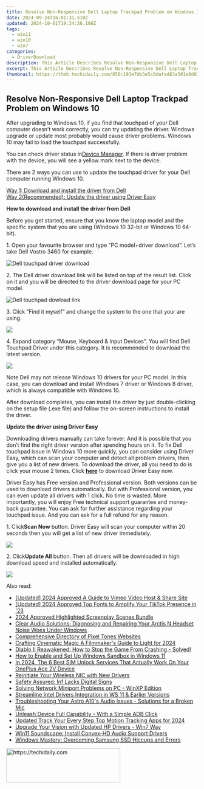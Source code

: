 ```yaml
---
title: Resolve Non-Responsive Dell Laptop Trackpad Problem on Windows 10
date: 2024-09-24T16:01:31.510Z
updated: 2024-10-01T19:34:26.106Z
tags:
  - win11
  - win10
  - win7
categories:
  - DriverDownload
description: This Article Describes Resolve Non-Responsive Dell Laptop Trackpad Problem on Windows 10
excerpt: This Article Describes Resolve Non-Responsive Dell Laptop Trackpad Problem on Windows 10
thumbnail: https://thmb.techidaily.com/850c193e7db5e5c0dafad83a501e0d012a7f8ab4be61e59f0459fea3e866d702.png
---
```


## Resolve Non-Responsive Dell Laptop Trackpad Problem on Windows 10

After upgrading to Windows 10, if you find that touchpad of your Dell computer doesn’t work correctly, you can try updating the driver. Windows upgrade or update most probably would cause driver problems. Windows 10 may fail to load the touchpad successfully.  
  
You can check driver status in[Device Manager](https://tools.techidaily.com/drivereasy/download/). If there is driver problem with the device, you will see a yellow mark next to the device.  
  
There are 2 ways you can use to update the touchpad driver for your Dell computer running Windows 10\.   
  
[Way 1: Download and install the driver from Dell](https://tools.techidaily.com/drivereasy/download/)   
[Way 2(Recommended): Update the driver using Driver Easy](https://www.drivereasy.com/knowledge/fix-dell-touchpad-issue-in-windows-10/#Way2)   
  
  
 **How to download and install the driver from Dell** 
  
Before you get started, ensure that you know the laptop model and the specific system that you are using (Windows 10 32-bit or Windows 10 64-bit).   
  
1\. Open your favourite browser and type “PC model+driver download”. Let’s take Dell Vostro 3460 for example.   
  
![Dell touchpad driver download](https://images.drivereasy.com/wp-content/uploads/2016/08/img_57be9963092e3.jpg)   
  
 2\. The Dell driver download link will be listed on top of the result list. Click on it and you will be directed to the driver download page for your PC model.  
  
![Dell touchpad dowload link](https://images.drivereasy.com/wp-content/uploads/2016/08/img_57be99e09bf05.jpg)   
  
 3\. Click “Find it myself” and change the system to the one that your are using.  
  
![](https://images.drivereasy.com/wp-content/uploads/2016/08/img_57be9a2018d98.jpg)   
  
 4\. Expand category “Mouse, Keyboard & Input Devices”. You will find Dell Touchpad Driver under this category. It is recommended to download the latest version.  
  
![](https://images.drivereasy.com/wp-content/uploads/2016/08/img_57be9a7315d8e.png)   
  
 Note Dell may not release Windows 10 drivers for your PC model. In this case, you can download and install Windows 7 driver or Windows 8 driver, which is always compatible with Windows 10\.   
  
 After download completes, you can install the driver by just double-clicking on the setup file (.exe file) and follow the on-screen instructions to install the driver.  
  
  
 **Update the driver using Driver Easy** 
  
 Downloading drivers manually can take forever. And it is possible that you don’t find the right driver version after spending hours on it. To fix Dell touchpad issue in Windows 10 more quickly, you can consider using Driver Easy, which can scan your computer and detect all problem drivers, then give you a list of new drivers. To download the driver, all you need to do is click your mouse 2 times. Click **[here](https://tools.techidaily.com/drivereasy/download/)**  to download Driver Easy now.  
  
 Driver Easy has Free version and Professional version. Both versions can be used to download drivers automatically. But with Professional version, you can even update all drivers with 1 click. No time is wasted. More importantly, you will enjoy Free technical support guarantee and money-back guarantee. You can ask for further assistance regarding your touchpad issue. And you can ask for a full refund for any reason.  
  
 1\. Click**Scan Now** button. Driver Easy will scan your computer within 20 seconds then you will get a list of new driver immediately.  
  
![](https://images.drivereasy.com/wp-content/uploads/2017/04/img_58f0a484ce54f.png) 

  
 2\. Click**Update All** button. Then all drivers will be downloaded in high download speed and installed automatically.  
  
![](https://images.drivereasy.com/wp-content/uploads/2017/04/img_58f0a502d9b53.jpg)

<ins class="adsbygoogle"
     style="display:block"
     data-ad-format="autorelaxed"
     data-ad-client="ca-pub-7571918770474297"
     data-ad-slot="1223367746"></ins>

<ins class="adsbygoogle"
     style="display:block"
     data-ad-client="ca-pub-7571918770474297"
     data-ad-slot="8358498916"
     data-ad-format="auto"
     data-full-width-responsive="true"></ins>

<span class="atpl-alsoreadstyle">Also read:</span>
<div><ul>
<li><a href="https://vimeo-videos.techidaily.com/updated-2024-approved-a-guide-to-vimeo-video-host-and-share-site/"><u>[Updated] 2024 Approved A Guide to Vimeo Video Host & Share Site</u></a></li>
<li><a href="https://tiktok-video-recordings.techidaily.com/updated-2024-approved-top-fonts-to-amplify-your-tiktok-presence-in-23/"><u>[Updated] 2024 Approved Top Fonts to Amplify Your TikTok Presence in '23</u></a></li>
<li><a href="https://some-techniques.techidaily.com/2024-approved-highlighted-screenplay-scenes-bundle/"><u>2024 Approved Highlighted Screenplay Scenes Bundle</u></a></li>
<li><a href="https://sound-issues.techidaily.com/clear-audio-solutions-diagnosing-and-repairing-your-arctis-n-headset-noise-woes-under-windows/"><u>Clear Audio Solutions: Diagnosing and Repairing Your Arctis N Headset Noise Woes Under Windows</u></a></li>
<li><a href="https://extra-information.techidaily.com/comprehensive-directory-of-pixel-tones-websites/"><u>Comprehensive Directory of Pixel Tones Websites</u></a></li>
<li><a href="https://extra-resources.techidaily.com/crafting-cinematic-magic-a-filmmakers-guide-to-light-for-2024/"><u>Crafting Cinematic Magic A Filmmaker's Guide to Light for 2024</u></a></li>
<li><a href="https://driver-install.techidaily.com/1722999258283-diablo-reawakened-how-to-stop-the-game-from-crashing-solved/"><u>Diablo Ⅱ Reawakened: How to Stop the Game From Crashing - Solved!</u></a></li>
<li><a href="https://win11.techidaily.com/how-to-enable-and-set-up-windows-sandbox-in-windows-11/"><u>How to Enable and Set Up Windows Sandbox in Windows 11</u></a></li>
<li><a href="https://sim-unlock.techidaily.com/in-2024-the-6-best-sim-unlock-services-that-actually-work-on-your-oneplus-ace-2v-device-by-drfone-android/"><u>In 2024, The 6 Best SIM Unlock Services That Actually Work On Your OnePlus Ace 2V Device</u></a></li>
<li><a href="https://driver-install.techidaily.com/reinitiate-your-wireless-nic-with-new-drivers/"><u>Reinitiate Your Wireless NIC with New Drivers</u></a></li>
<li><a href="https://driver-install.techidaily.com/safety-assured-inf-lacks-digital-signs/"><u>Safety Assured: Inf Lacks Digital Signs</u></a></li>
<li><a href="https://driver-install.techidaily.com/solving-network-miniport-problems-on-pc-winxp-edition/"><u>Solving Network Miniport Problems on PC - WinXP Edition</u></a></li>
<li><a href="https://driver-install.techidaily.com/streamline-intel-drivers-integration-in-ws-11-and-earlier-versions/"><u>Streamline Intel Drivers Integration in WS 11 & Earlier Versions</u></a></li>
<li><a href="https://sound-issues.techidaily.com/troubleshooting-your-astro-a10s-audio-issues-solutions-for-a-broken-mic/"><u>Troubleshooting Your Astro A10's Audio Issues - Solutions for a Broken Mic</u></a></li>
<li><a href="https://driver-install.techidaily.com/unleash-device-full-capability-with-a-simple-adb-click/"><u>Unleash Device Full Capability - With a Simple ADB Click</u></a></li>
<li><a href="https://ai-video-apps.techidaily.com/updated-track-your-every-step-top-motion-tracking-apps-for-2024/"><u>Updated Track Your Every Step Top Motion Tracking Apps for 2024</u></a></li>
<li><a href="https://driver-install.techidaily.com/upgrade-your-vision-with-updated-hp-drivers-win7-way/"><u>Upgrade Your Vision with Updated HP Drivers - Win7 Way</u></a></li>
<li><a href="https://driver-install.techidaily.com/win11-soundscape-install-convex-hd-audio-support-drivers/"><u>Win11 Soundscape: Install Convex-HD Audio Support Drivers</u></a></li>
<li><a href="https://driver-install.techidaily.com/windows-mastery-overcoming-samsung-ssd-hiccups-and-errors/"><u>Windows Mastery: Overcoming Samsung SSD Hiccups and Errors</u></a></li>
</ul></div>

<!-- affiliate ads begin -->
<a href="https://aligracehair.sjv.io/c/5597632/2135370/19272" target="_top" id="2135370">
  <img src="//a.impactradius-go.com/display-ad/19272-2135370" border="0" alt="https://techidaily.com" width="300" height="90"/>
</a>
<img height="0" width="0" src="https://aligracehair.sjv.io/i/5597632/2135370/19272" style="position:absolute;visibility:hidden;" border="0" />
<!-- affiliate ads end -->

